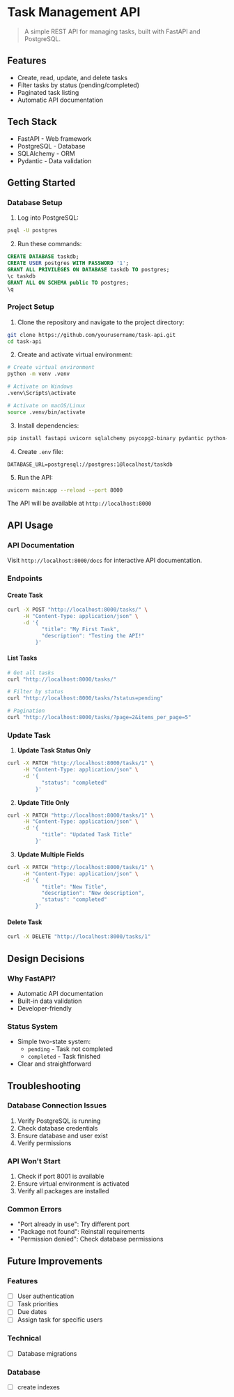 # Task Management API

> A simple REST API for managing tasks, built with FastAPI and PostgreSQL.

## Features

* Create, read, update, and delete tasks
* Filter tasks by status (pending/completed)
* Paginated task listing
* Automatic API documentation

## Tech Stack

* FastAPI - Web framework
* PostgreSQL - Database
* SQLAlchemy - ORM
* Pydantic - Data validation

## Getting Started

### Database Setup

1. Log into PostgreSQL:
```bash
psql -U postgres
```

2. Run these commands:
```sql
CREATE DATABASE taskdb;
CREATE USER postgres WITH PASSWORD '1';
GRANT ALL PRIVILEGES ON DATABASE taskdb TO postgres;
\c taskdb
GRANT ALL ON SCHEMA public TO postgres;
\q
```

### Project Setup

1. Clone the repository and navigate to the project directory:
```bash
git clone https://github.com/yourusername/task-api.git
cd task-api
```

2. Create and activate virtual environment:
```bash
# Create virtual environment
python -m venv .venv

# Activate on Windows
.venv\Scripts\activate

# Activate on macOS/Linux
source .venv/bin/activate
```

3. Install dependencies:
```bash
pip install fastapi uvicorn sqlalchemy psycopg2-binary pydantic python-dotenv
```

4. Create `.env` file:
```plaintext
DATABASE_URL=postgresql://postgres:1@localhost/taskdb
```

5. Run the API:
```bash
uvicorn main:app --reload --port 8000
```

The API will be available at `http://localhost:8000`

## API Usage

### API Documentation
Visit `http://localhost:8000/docs` for interactive API documentation.

### Endpoints

#### Create Task
```bash
curl -X POST "http://localhost:8000/tasks/" \
     -H "Content-Type: application/json" \
     -d '{
           "title": "My First Task",
           "description": "Testing the API!"
         }'
```

#### List Tasks
```bash
# Get all tasks
curl "http://localhost:8000/tasks/"

# Filter by status
curl "http://localhost:8000/tasks/?status=pending"

# Pagination
curl "http://localhost:8000/tasks/?page=2&items_per_page=5"
```

### Update Task 
1. **Update Task Status Only**
```bash
curl -X PATCH "http://localhost:8000/tasks/1" \
     -H "Content-Type: application/json" \
     -d '{
           "status": "completed"
         }'
```

2. **Update Title Only**
```bash
curl -X PATCH "http://localhost:8000/tasks/1" \
     -H "Content-Type: application/json" \
     -d '{
           "title": "Updated Task Title"
         }'
```

3. **Update Multiple Fields**
```bash
curl -X PATCH "http://localhost:8000/tasks/1" \
     -H "Content-Type: application/json" \
     -d '{
           "title": "New Title",
           "description": "New description",
           "status": "completed"
         }'
```

#### Delete Task
```bash
curl -X DELETE "http://localhost:8000/tasks/1"
```

## Design Decisions

### Why FastAPI?
* Automatic API documentation
* Built-in data validation
* Developer-friendly

### Status System
* Simple two-state system:
  * `pending` - Task not completed
  * `completed` - Task finished
* Clear and straightforward

## Troubleshooting

### Database Connection Issues
1. Verify PostgreSQL is running
2. Check database credentials
3. Ensure database and user exist
4. Verify permissions

### API Won't Start
1. Check if port 8001 is available
2. Ensure virtual environment is activated
3. Verify all packages are installed

### Common Errors
* "Port already in use": Try different port
* "Package not found": Reinstall requirements
* "Permission denied": Check database permissions

## Future Improvements

### Features
- [ ] User authentication
- [ ] Task priorities
- [ ] Due dates
- [ ] Assign task for specific users
### Technical
- [ ] Database migrations
### Database
- [ ] create indexes
